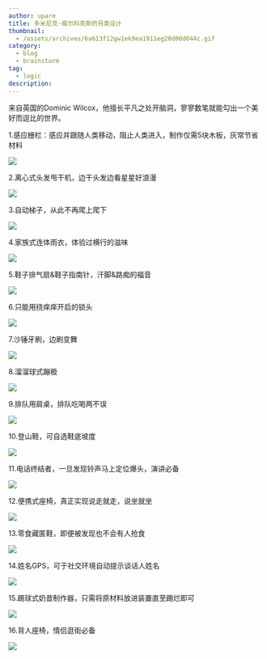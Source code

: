 ```yaml
---
author: upare
title: 多米尼克·威尔科克斯的另类设计
thumbnail:
  - /assets/archives/6a613f12gw1ek9ea1911eg20d00d044c.gif
category:
  - blog
  - brainstorm
tag:
  - logic
description: 
---
```

来自英国的Dominic Wilcox，他擅长平凡之处开脑洞，寥寥数笔就能勾出一个美好而逗比的世界。

1.感应栅栏：感应并跟随人类移动，阻止人类进入，制作仅需5块木板，灰常节省材料

![](/assets/archives/6a613f12gw1ek9ea1911eg20d00d044c.gif)

2.离心式头发甩干机，边干头发边看星星好浪漫

![](/assets/archives/6a613f12gw1ek9ea1uvq9g20d008o770.gif)

3.自动梯子，从此不再爬上爬下

![](/assets/archives/6a613f12gw1ek9ea2rqiwg20d008otbf.gif)

4.家族式连体雨衣，体验过横行的滋味

![](/assets/archives/6a613f12gw1ek9ea35kd7g20d008ojtg.gif)

5.鞋子排气扇&amp;鞋子指南针，汗脚&amp;路痴的福音

![](/assets/archives/6a613f12gw1ek9ea441yig20c80av77y.gif)

6.只能用挠痒痒开启的锁头

![](/assets/archives/6a613f12gw1ek9ea4j3axg20d008ogod.gif)

7.沙锤牙刷，边刷变舞

![](/assets/archives/6a613f12gw1ek9ea5a6pig20d008oq4y.gif)

8.溜溜球式蹦极

![](/assets/archives/6a613f12gw1ek9ea5xo5vg20c80agad1.gif)

9.排队用肩桌，排队吃喝两不误

![](/assets/archives/6a613f12gw1ek9ea6hy3nj20d008s0t5.jpg)

10.登山鞋，可自选鞋底坡度

![](/assets/archives/6a613f12gw1ek9ea75ocvj20hg0bn0tg.jpg)

11.电话终结者，一旦发现铃声马上定位爆头，演讲必备

![](/assets/archives/6a613f12gw1ek9ea7rf9nj20f70dwjse.jpg)

12.便携式座椅，真正实现说走就走，说坐就坐

![](/assets/archives/6a613f12gw1ek9ea8jra1j20bo080jrm.jpg)

13.零食藏匿鞋，即便被发现也不会有人抢食

![](/assets/archives/6a613f12gw1ek9ea8vgofj20dw0cs0t8.jpg)

14.姓名GPS，可于社交环境自动提示谈话人姓名

![](/assets/archives/6a613f12gw1ek9ea9sx6yj20by09dgm3.jpg)

15.踢球式奶昔制作器，只需将原材料放进装置直至踢烂即可

![](/assets/archives/6a613f12gw1ek9eaa6e9oj20b40b4t90.jpg)

16.背人座椅，情侣逛街必备

![](/assets/archives/6a613f12gw1ek9eaatvjtj20eg06vaae.jpg)